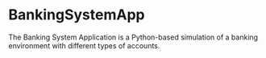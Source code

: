 # BankingSystemApp
The Banking System Application is a Python-based simulation of a banking environment with different types of accounts.
